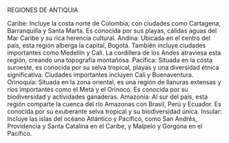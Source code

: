 REGIONES DE ANTIQUIA

Caribe: Incluye la costa norte de Colombia, con ciudades como Cartagena, Barranquilla y Santa Marta. Es conocida por sus playas, cálidas aguas del Mar Caribe y su rica herencia cultural.
Andina: Ubicada en el centro del país, esta región alberga la capital, Bogotá. También incluye ciudades importantes como Medellín y Cali. La cordillera de los Andes atraviesa esta región, creando una topografía montañosa.
Pacífica: Situada en la costa suroeste, es conocida por su selva tropical, playas y una diversidad étnica significativa. Ciudades importantes incluyen Cali y Buenaventura.
Orinoquía: Situada en la zona oriental, es una región de llanuras extensas y ríos importantes como el Meta y el Orinoco. Es conocida por su biodiversidad y actividades ganaderas.
Amazonía: Al sur del país, esta región comparte la cuenca del río Amazonas con Brasil, Perú y Ecuador. Es conocida por su exuberante selva tropical y su biodiversidad única.
Insular: Incluye las islas del océano Atlántico y Pacífico, como San Andrés, Providencia y Santa Catalina en el Caribe, y Malpelo y Gorgona en el Pacífico.